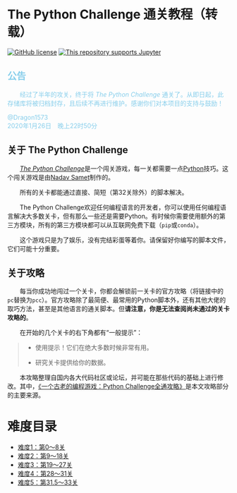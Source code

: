 # The Python Challenge 通关教程（转载）

[![GitHub license](https://img.shields.io/github/license/Dragon1573/PyChallenge-Tips?color=important&label=Licence&style=flat-square)](https://github.com/Dragon1573/PyChallenge-Tips/blob/master/LICENSE)
[![This repository supports Jupyter](https://img.shields.io/badge/Jupyter%20Notebook-Support-blue?style=flat-square)](https://nbviewer.jupyter.org/github/Dragon1573/PyChallenge-Tips/tree/master)

<font color="skyblue">
    <h2>公告</h2>
    <p>
        &emsp;&emsp;经过了半年的攻关，终于将
        <i>The Python Challenge</i>
        通关了。从即日起，此存储库将被归档封存，且后续不再进行维护。感谢你们对本项目的支持与鼓励！
    </p>
    <p>
        @Dragon1573
        <br />
        2020年1月26日&emsp;晚上22时50分
    </p>
</font>
    
## 关于 The Python Challenge

&emsp;&emsp;[*The Python Challenge*](http://www.pythonchallenge.com/)是一个闯关游戏，每一关都需要一点[Python](http://www.python.org/)技巧。这个闯关游戏是由[Nadav Samet](http://www.thesamet.com/)制作的。

&emsp;&emsp;所有的关卡都能通过直接、简短（第32关除外）的脚本解决。

&emsp;&emsp;The Python Challenge欢迎任何编程语言的开发者，你可以使用任何编程语言解决大多数关卡，但有那么一些还是需要Python。有时候你需要使用额外的第三方模块，所有的第三方模块都可以从互联网免费下载（`pip`或`conda`）。

&emsp;&emsp;这个游戏只是为了娱乐，没有完结彩蛋等着你。请保留好你编写的脚本文件，它们可能十分重要。

## 关于攻略

&emsp;&emsp;每当你成功地闯过一个关卡，你都会解锁前一关卡的官方攻略（将链接中的`pc`替换为`pcc`）。官方攻略除了最简便、最常用的Python脚本外，还有其他大佬的取巧方法，甚至是其他语言的通关脚本。但**请注意，你是无法查阅尚未通过的关卡攻略的**。

&emsp;&emsp;在开始的几个关卡的右下角都有“一般提示”：

> - 使用提示！它们在绝大多数时候非常有用。
>
> - 研究关卡提供给你的数据。

&emsp;&emsp;本攻略整理自国内各大代码社区或论坛，并可能在那些代码的基础上进行修改。其中，[《一个古老的编程游戏：Python Challenge全通攻略》](https://www.cnblogs.com/jimnox/archive/2009/12/08/tips-to-python-challenge.html)是本文攻略部分的主要来源。

# 难度目录

- [难度1：第0～8关](src/Part1)
- [难度2：第9～18关](src/Part2)
- [难度3：第19～27关](src/Part3)
- [难度4：第28～31关](src/Part4)
- [难度5：第31.5～33关](src/Part5)
